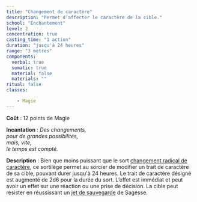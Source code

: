 ```yaml
---
title: "Changement de caractère"
description: "Permet d’affecter le caractère de la cible."
school: "Enchantement"
level: 2
concentration: true
casting_time: "1 action"
duration: "jusqu'à 24 heures"
range: "3 mètres"
components:
  verbal: true
  somatic: true
  material: false
  materials: ""
ritual: false
classes:

    - Magie
---
```

**Coût** : 12 points de Magie  

**Incantation** : *Des changements,*   
*pour de grandes possibilités,*   
*mais, vite,*   
*le temps est compté.*  

**Description** : Bien que moins puissant que le sort [changement radical de caractère](/grimoire/changement-radical-de-caractere), ce sortilège permet au sorcier de modifier un trait de caractère de sa cible, pouvant durer jusqu'à 24 heures. Le trait de caractère désigné est augmenté de 2d6 pour la durée du sort. L’effet est immédiat et peut avoir un effet sur une réaction ou une prise de décision. La cible peut résister en réussissant un [jet de sauvegarde](/utiliser-les-caracteristiques/#jets-de-sauvegarde) de Sagesse.  
